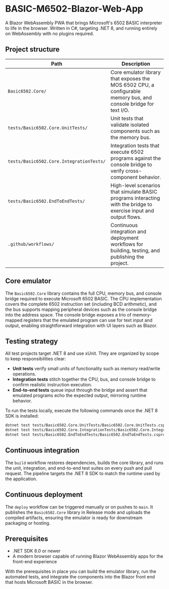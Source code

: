 # BASIC-M6502-Blazor-Web-App

A Blazor WebAssembly PWA that brings Microsoft's 6502 BASIC interpreter to life in the browser. Written in C#, targeting .NET 8, and running entirely on WebAssembly with no plugins required.

## Project structure

| Path | Description |
|------|-------------|
| `Basic6502.Core/` | Core emulator library that exposes the MOS 6502 CPU, a configurable memory bus, and console bridge for text I/O. |
| `tests/Basic6502.Core.UnitTests/` | Unit tests that validate isolated components such as the memory bus. |
| `tests/Basic6502.Core.IntegrationTests/` | Integration tests that execute 6502 programs against the console bridge to verify cross-component behavior. |
| `tests/Basic6502.EndToEndTests/` | High-level scenarios that simulate BASIC programs interacting with the bridge to exercise input and output flows. |
| `.github/workflows/` | Continuous integration and deployment workflows for building, testing, and publishing the project. |

## Core emulator

The `Basic6502.Core` library contains the full CPU, memory bus, and console bridge required to execute Microsoft 6502 BASIC. The CPU implementation covers the complete 6502 instruction set (including BCD arithmetic), and the bus supports mapping peripheral devices such as the console bridge into the address space. The console bridge exposes a trio of memory-mapped registers that the emulated program can use for text input and output, enabling straightforward integration with UI layers such as Blazor.

## Testing strategy

All test projects target .NET 8 and use xUnit. They are organized by scope to keep responsibilities clear:

- **Unit tests** verify small units of functionality such as memory read/write operations.
- **Integration tests** stitch together the CPU, bus, and console bridge to confirm realistic instruction execution.
- **End-to-end tests** queue input through the bridge and assert that emulated programs echo the expected output, mirroring runtime behavior.

To run the tests locally, execute the following commands once the .NET 8 SDK is installed:

```bash
dotnet test tests/Basic6502.Core.UnitTests/Basic6502.Core.UnitTests.csproj
dotnet test tests/Basic6502.Core.IntegrationTests/Basic6502.Core.IntegrationTests.csproj
dotnet test tests/Basic6502.EndToEndTests/Basic6502.EndToEndTests.csproj
```

## Continuous integration

The `build` workflow restores dependencies, builds the core library, and runs the unit, integration, and end-to-end test suites on every push and pull request. The pipeline targets the .NET 8 SDK to match the runtime used by the application.

## Continuous deployment

The `deploy` workflow can be triggered manually or on pushes to `main`. It publishes the `Basic6502.Core` library in Release mode and uploads the compiled artifacts, ensuring the emulator is ready for downstream packaging or hosting.

## Prerequisites

- .NET SDK 8.0 or newer
- A modern browser capable of running Blazor WebAssembly apps for the front-end experience

With the prerequisites in place you can build the emulator library, run the automated tests, and integrate the components into the Blazor front end that hosts Microsoft BASIC in the browser.

